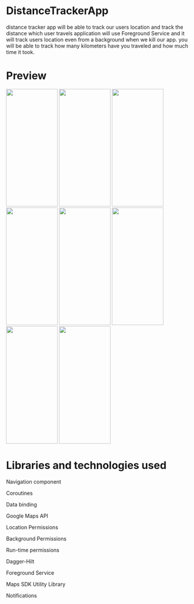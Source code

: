 # DistanceTrackerApp

distance tracker app will be able to track our users location and track the distance which user travels 
application will use Foreground Service and it will track users location even from a background when we kill our app. 
you will be able to  track how many kilometers have you traveled and how much time it took.

# Preview

<div>
<img src="https://user-images.githubusercontent.com/95850640/235031119-16eee699-0c73-4eb9-8e52-154e22f7dcf8.jpg" width="140" height="320" >
<img src="https://user-images.githubusercontent.com/95850640/235031208-4af133f6-f664-4d0f-9f04-4e30923c4acf.jpg" width="140" height="320" >
<img src="https://user-images.githubusercontent.com/95850640/235031126-be4c7e82-414a-4320-9ebe-087ac429fe32.jpg" width="140" height="320" >
<img src="https://user-images.githubusercontent.com/95850640/235031055-f53e57b2-ec03-42b1-97b0-c82338ab63d8.jpg" width="140" height="320" >
<img src="https://user-images.githubusercontent.com/95850640/235031130-af55f9f6-0811-4d44-93f2-7485d2f86321.jpg" width="140" height="320" >
<img src="https://user-images.githubusercontent.com/95850640/235031136-e489ffc5-585e-407d-ac24-6060f4db8682.jpg" width="140" height="320" >
<img src="https://user-images.githubusercontent.com/95850640/235031131-4f2a0570-d39e-4b79-af20-d5bacadb64be.jpg" width="140" height="320" >
<img src="https://user-images.githubusercontent.com/95850640/235031106-2427ebeb-6be1-4c4b-8312-cfd8b160779e.jpg" width="140" height="320" >
</div>

# Libraries and technologies used

Navigation component 

Coroutines 

Data binding 

Google Maps API

Location Permissions

Background Permissions

Run-time permissions

Dagger-Hilt

Foreground Service

Maps SDK Utility Library

Notifications 
